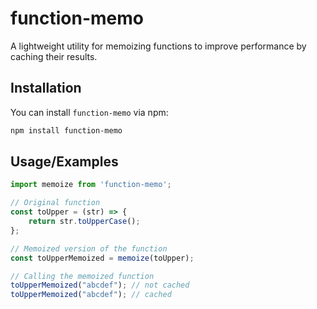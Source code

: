 # function-memo

A lightweight utility for memoizing functions to improve performance by caching their results.

## Installation

You can install `function-memo` via npm:

```bash
npm install function-memo
```
## Usage/Examples

```javascript
import memoize from 'function-memo';

// Original function
const toUpper = (str) => {
	return str.toUpperCase();
};

// Memoized version of the function
const toUpperMemoized = memoize(toUpper);

// Calling the memoized function
toUpperMemoized("abcdef"); // not cached
toUpperMemoized("abcdef"); // cached
```

